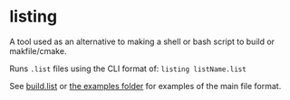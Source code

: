 # listing
A tool used as an alternative to making a shell or bash script to build or makfile/cmake.

Runs `.list` files using the CLI format of: `listing listName.list`

See [build.list](./build.list) or [the examples folder](./examples/) for examples of the main file format.
